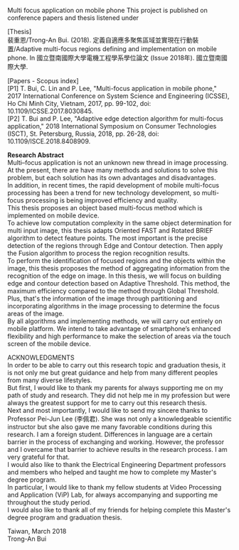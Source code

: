 Multi focus application on mobile phone
This project is published on conference papers and thesis listened under
<p>[Thesis]<br/>
裴重恩/Trong-An Bui. (2018). 定義自適應多聚焦區域並實現在行動裝置/Adaptive multi-focus regions defining and implementation on mobile phone. In 國立暨南國際大學電機工程學系學位論文 (Issue 2018年). 國立暨南國際大學.</p>

<p>[Papers - Scopus index]<br/>
[P1] T. Bui, C. Lin and P. Lee, "Multi-focus application in mobile phone," 2017 International Conference on System Science and Engineering (ICSSE), Ho Chi Minh City, Vietnam, 2017, pp. 99-102, doi: 10.1109/ICSSE.2017.8030845.<br/>
[P2] T. Bui and P. Lee, "Adaptive edge detection algorithm for multi-focus application," 2018 International Symposium on Consumer Technologies (ISCT), St. Petersburg, Russia, 2018, pp. 26-28, doi: 10.1109/ISCE.2018.8408909.</p>

<p><b>Research Abstract</b><br/>
Multi–focus application is not an unknown new thread in image processing. At the present, there are have many methods and solutions to solve this problem, but each solution has its own advantages and disadvantages.<br/>
In addition, in recent times, the rapid development of mobile multi-focus processing has been a trend for new technology development, so multi-focus processing is being improved efficiency and quality.<br/>
This thesis proposes an object based multi-focus method which is implemented on mobile device.<br/>
To achieve low computation complexity in the same object determination for multi input image, this thesis adapts Oriented FAST and Rotated BRIEF algorithm to detect
feature points. The most important is the precise detection of the regions through Edge and Contour detection. Then apply the Fusion algorithm to process the region recognition results.<br/>
To perform the identification of focused regions and the objects within the image, this thesis proposes the method of aggregating information from the recognition of the edge on image. In this thesis, we will focus on building edge and contour detection based on Adaptive Threshold. This method, the maximum efficiency compared to the method through Global Threshold. Plus, that's the information of the image through partitioning and incorporating algorithms in the image processing to determine the focus areas of the image.<br/>
By all algorithms and implementing methods, we will carry out entirely on mobile platform. We intend to take advantage of smartphone’s enhanced flexibility and high
performance to make the selection of areas via the touch screen of the mobile device.</p>

<p>ACKNOWLEDGMENTS<br/>
In order to be able to carry out this research topic and graduation thesis, it is not only me but great guidance and help from many different peoples from many diverse lifestyles.<br/>
But first, I would like to thank my parents for always supporting me on my path of study and research. They did not help me in my profession but were always the greatest support for me to carry out this research thesis.<br/>
Next and most importantly, I would like to send my sincere thanks to Professor Pei-Jun Lee (李佩君). She was not only a knowledgeable scientific instructor but she also gave me many favorable conditions during this research. I am a foreign student. Differences in language are a certain barrier in the process of exchanging and working. However, the professor and I overcame that barrier to achieve results in the research process. I am very grateful for that.<br/>
I would also like to thank the Electrical Engineering Department professors and members who helped and taught me how to complete my Master's degree program.<br/>
In particular, I would like to thank my fellow students at Video Processing and Application (ViP) Lab, for always accompanying and supporting me throughout the study period.<br/>
I would also like to thank all of my friends for helping complete this Master's degree program and graduation thesis.<br/>
</p>
<p>Taiwan, March 2018<br/>
  Trong-An Bui</p>

